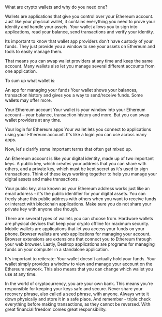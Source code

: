 What are crypto wallets and why do you need one?

Wallets are applications that give you control over your Ethereum account. Just like your physical wallet, it contains everything you need to prove your identity and handle your assets. Your wallet allows you to sign into applications, read your balance, send transactions and verify your identity.

Its important to know that wallet app providers don't have custody of your funds. They just provide you a window to see your assets on Ethereum and tools to easily manage them. 

That means you can swap wallet providers at any time and keep the same account. Many wallets also let you manage several different accounts from one application.

To sum up what wallet is:

An app for managing your funds
Your wallet shows your balances, transaction history and gives you a way to send/receive funds. Some wallets may offer more.

Your Ethereum account
Your wallet is your window into your Ethereum account – your balance, transaction history and more. But you can swap wallet providers at any time.

Your login for Ethereum apps
Your wallet lets you connect to applications using your Ethereum account. It's like a login you can use across many apps.


Now, let's clarify some important terms that often get mixed up.

An Ethereum account is like your digital identity, made up of two important keys. A public key, which creates your address that you can share with others, and a private key, which must be kept secret as it's used to sign transactions. Think of these keys working together to help you manage your digital assets and make transactions.

Your public key, also known as your Ethereum address works just like an email address - it's the public identifier for your digital assets.
You can freely share this public address with others when you want to receive funds or interact with blockchain applications. Make sure you do not share your private key with anyone else though.

There are several types of wallets you can choose from. Hardware wallets are physical devices that keep your crypto offline for maximum security. Mobile wallets are applications that let you access your funds on your phone. Browser wallets are web applications for managing your account. Browser extensions are extensions that connect you to Ethereum through your web browser. Lastly, Desktop applications are programs for managing funds on your computer in a standalone application.

It's important to reiterate: Your wallet doesn't actually hold your funds. Your wallet simply provides a window to view and manage your account on the Ethereum network. This also means that you can change which wallet you use at any time.

In the world of cryptocurrency, you are your own bank. This means you're responsible for keeping your keys safe and secure. Never share your recovery phrase, also called a seed phrase, with anyone. Always write it down physically and store it in a safe place. And remember - triple check everything before making transactions, as they cannot be reversed. With great financial freedom comes great responsibility.
